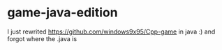 # game-java-edition
I just rewrited https://github.com/windows9x95/Cpp-game in java :) and forgot where the .java is
